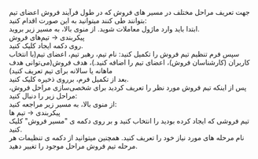 <p>جهت تعریف مراحل مختلف در مسیر های فروش&nbsp;که&nbsp;در طول فرآیند فروش&nbsp;اعضای تیم بتوانند طی&nbsp;کنند میتوانید به این صورت اقدام کنید:<br>ابتدا باید وارد ماژول معاملات شوید. از منوی بالا، به مسیر زیر بروید.&nbsp;<br>پیکربندی → تیم‌های فروش&nbsp;<br>روی دکمه ایجاد کلیک کنید.&nbsp;<br>سپس فرم تنظیم تیم فروش را تکمیل کنید: نام تیم، رهبر تیم، اعضای تیم(با انتخاب کاربران (کارشناسان فروش)، اعضای تیم را اضافه کنید.)، هدف فروش(می‌توانی هدف ماهانه یا سالانه برای تیم تعریف کنید)&nbsp;<br>بعد از تکمیل فرم، برروی ذخیره کلیک کنید.&nbsp;<br>پس از اینکه تیم فروش مورد نظر را تعریف کردید برای شخصی‌سازی مراحل فروش، مراحل زیر را دنبال کنید:&nbsp;<br>از منوی بالا، به مسیر زیر مراجعه کنید:&nbsp;<br>پیکربندی → تیم ها&nbsp;<br>تیم فروشی که ایجاد کرده بودید را انتخاب کنید و بر روی دکمه ی "مسیر فروش" کلیک کنید.&nbsp;<br>نام مرحله های مورد نیاز خود را تعریف کنید. همچنین میتوانید از دکمه ی تنظیمات هر مرحله تیم فروش مراحل موجود را تغییر دهید.</p>